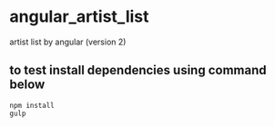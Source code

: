 # angular_artist_list
artist list by angular (version 2)


## to test install dependencies using command below
```shell 
npm install
gulp
```
